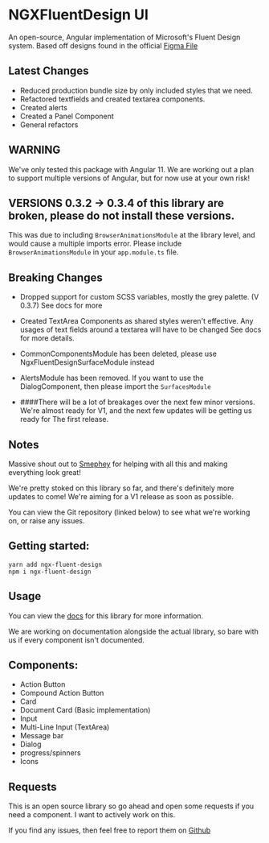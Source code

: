 # NGXFluentDesign UI
An open-source, Angular implementation of Microsoft's Fluent Design system. Based off designs found in the official [Figma File](https://aka.ms/FluentToolkits/Web/Figma)

## Latest Changes 
- Reduced production bundle size by only included styles that we need. 
- Refactored textfields and created textarea components. 
- Created alerts
- Created a Panel Component
- General refactors

## WARNING
We've only tested this package with Angular 11. We are working out a plan to support multiple versions of Angular, but for now use at your own risk!

## VERSIONS 0.3.2 -> 0.3.4 of this library are broken, please do not install these versions. 

This was due to including `BrowserAnimationsModule` at the library level, and would cause a multiple imports error. Please include `BrowserAnimationsModule` in your `app.module.ts` file.

## Breaking Changes

- Dropped support for custom SCSS variables, mostly the grey palette. (V 0.3.7) See docs for more

- Created TextArea Components as shared styles weren't effective. Any usages of text fields around a textarea will have to be changed
See docs for more details.

- CommonComponentsModule has been deleted, please use NgxFluentDesignSurfaceModule instead

- AlertsModule has been removed. If you want to use the DialogComponent, then please import the `SurfacesModule`

- ####There will be a lot of breakages over the next few minor versions. We're almost ready for V1, and the next few updates will be getting us ready for The first release.

## Notes
Massive shout out to [Smephey](https://github.com/Smephey) for helping with all this and making everything look great!

We're pretty stoked on this library so far, and there's definitely more updates to come! We're aiming for a V1 release as soon as possible. 

You can view the Git repository (linked below) to see what we're working on, or raise any issues.

## Getting started:

`yarn add ngx-fluent-design`\
`npm i ngx-fluent-design`

## Usage
You can view the [docs](https://ngx-fluent-design.mfwebdev.net/home) for this library for more information.

We are working on documentation alongside the actual library, so bare with us if every component isn't documented.

## Components:
- Action Button
- Compound Action Button
- Card
- Document Card (Basic implementation)
- Input 
- Multi-Line Input (TextArea)
- Message bar
- Dialog
- progress/spinners
- Icons

## Requests

This is an open source library so go ahead and open some requests if you need a component. I want to actively work on this.

If you find any issues, then feel free to report them on [Github](https://github.com/Dud3core-webdev/ngx-fluent-design-ui)
